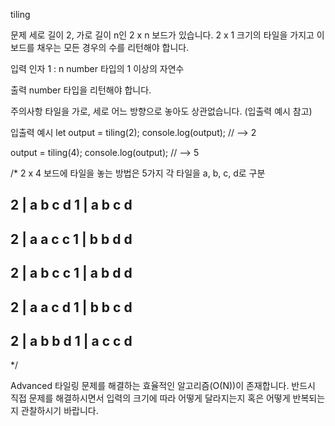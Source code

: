 tiling

문제
세로 길이 2, 가로 길이 n인 2 x n 보드가 있습니다. 2 x 1 크기의 타일을 가지고 이 보드를 채우는 모든 경우의 수를 리턴해야 합니다.

입력
인자 1 : n
number 타입의 1 이상의 자연수

출력
number 타입을 리턴해야 합니다.

주의사항
타일을 가로, 세로 어느 방향으로 놓아도 상관없습니다. (입출력 예시 참고)

입출력 예시
let output = tiling(2);
console.log(output); // --> 2

output = tiling(4);
console.log(output); // --> 5

/* 
2 x 4 보드에 타일을 놓는 방법은 5가지
각 타일을 a, b, c, d로 구분

2 | a b c d
1 | a b c d 
------------

2 | a a c c
1 | b b d d 
------------

2 | a b c c
1 | a b d d 
------------

2 | a a c d
1 | b b c d 
------------

2 | a b b d
1 | a c c d 
------------
*/

Advanced
타일링 문제를 해결하는 효율적인 알고리즘(O(N))이 존재합니다. 반드시 직접 문제를 해결하시면서 입력의 크기에 따라 어떻게 달라지는지 혹은 어떻게 반복되는지 관찰하시기 바랍니다.
